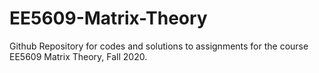 # EE5609-Matrix-Theory
Github Repository for codes and solutions to assignments for the course EE5609 Matrix Theory, Fall 2020.

